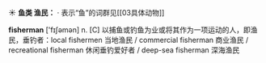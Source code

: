 ☀ <span class="category">**鱼类 渔民：**</span>
· 表示“鱼”的词群见[[03具体动物]]

<span class="vocabulary">**fisherman**</span> ['fɪʃəmən] 
<span class="definition">n. [C] 以捕鱼或钓鱼为业或将其作为一项运动的人，即渔民，垂钓者：</span>local fishermen 当地渔民 / commercial fisherman 商业渔民 / recreational fisherman 休闲垂钓爱好者 / deep-sea fisherman 深海渔民 
